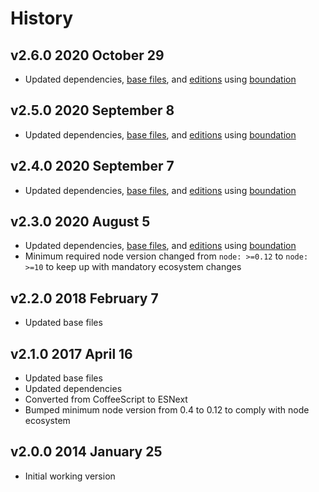 # History

## v2.6.0 2020 October 29

-   Updated dependencies, [base files](https://github.com/bevry/base), and [editions](https://editions.bevry.me) using [boundation](https://github.com/bevry/boundation)

## v2.5.0 2020 September 8

-   Updated dependencies, [base files](https://github.com/bevry/base), and [editions](https://editions.bevry.me) using [boundation](https://github.com/bevry/boundation)

## v2.4.0 2020 September 7

-   Updated dependencies, [base files](https://github.com/bevry/base), and [editions](https://editions.bevry.me) using [boundation](https://github.com/bevry/boundation)

## v2.3.0 2020 August 5

-   Updated dependencies, [base files](https://github.com/bevry/base), and [editions](https://editions.bevry.me) using [boundation](https://github.com/bevry/boundation)
-   Minimum required node version changed from `node: >=0.12` to `node: >=10` to keep up with mandatory ecosystem changes

## v2.2.0 2018 February 7

-   Updated base files

## v2.1.0 2017 April 16

-   Updated base files
-   Updated dependencies
-   Converted from CoffeeScript to ESNext
-   Bumped minimum node version from 0.4 to 0.12 to comply with node ecosystem

## v2.0.0 2014 January 25

-   Initial working version
